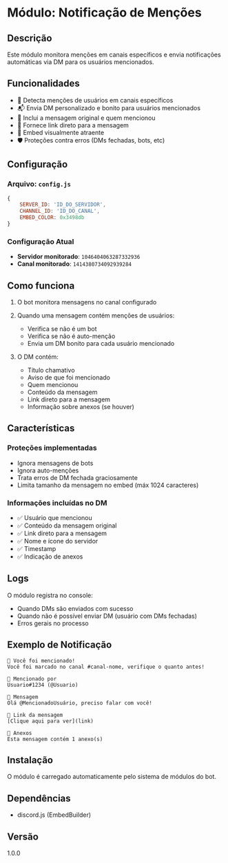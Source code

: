 # Módulo: Notificação de Menções

## Descrição
Este módulo monitora menções em canais específicos e envia notificações automáticas via DM para os usuários mencionados.

## Funcionalidades
- 🔔 Detecta menções de usuários em canais específicos
- 📬 Envia DM personalizado e bonito para usuários mencionados
- 📝 Inclui a mensagem original e quem mencionou
- 🔗 Fornece link direto para a mensagem
- 🎨 Embed visualmente atraente
- 🛡️ Proteções contra erros (DMs fechadas, bots, etc)

## Configuração

### Arquivo: `config.js`

```javascript
{
    SERVER_ID: 'ID_DO_SERVIDOR',
    CHANNEL_ID: 'ID_DO_CANAL',
    EMBED_COLOR: 0x3498db
}
```

### Configuração Atual
- **Servidor monitorado**: `1046404063287332936`
- **Canal monitorado**: `1414380734092939284`

## Como funciona

1. O bot monitora mensagens no canal configurado
2. Quando uma mensagem contém menções de usuários:
   - Verifica se não é um bot
   - Verifica se não é auto-menção
   - Envia um DM bonito para cada usuário mencionado

3. O DM contém:
   - Título chamativo
   - Aviso de que foi mencionado
   - Quem mencionou
   - Conteúdo da mensagem
   - Link direto para a mensagem
   - Informação sobre anexos (se houver)

## Características

### Proteções implementadas
- Ignora mensagens de bots
- Ignora auto-menções
- Trata erros de DM fechada graciosamente
- Limita tamanho da mensagem no embed (máx 1024 caracteres)

### Informações incluídas no DM
- ✅ Usuário que mencionou
- ✅ Conteúdo da mensagem original
- ✅ Link direto para a mensagem
- ✅ Nome e ícone do servidor
- ✅ Timestamp
- ✅ Indicação de anexos

## Logs
O módulo registra no console:
- Quando DMs são enviados com sucesso
- Quando não é possível enviar DM (usuário com DMs fechadas)
- Erros gerais no processo

## Exemplo de Notificação

```
🔔 Você foi mencionado!
Você foi marcado no canal #canal-nome, verifique o quanto antes!

👤 Mencionado por
Usuario#1234 (@Usuario)

💬 Mensagem
Olá @MencionadoUsuário, preciso falar com você!

🔗 Link da mensagem
[Clique aqui para ver](link)

📎 Anexos
Esta mensagem contém 1 anexo(s)
```

## Instalação
O módulo é carregado automaticamente pelo sistema de módulos do bot.

## Dependências
- discord.js (EmbedBuilder)

## Versão
1.0.0

